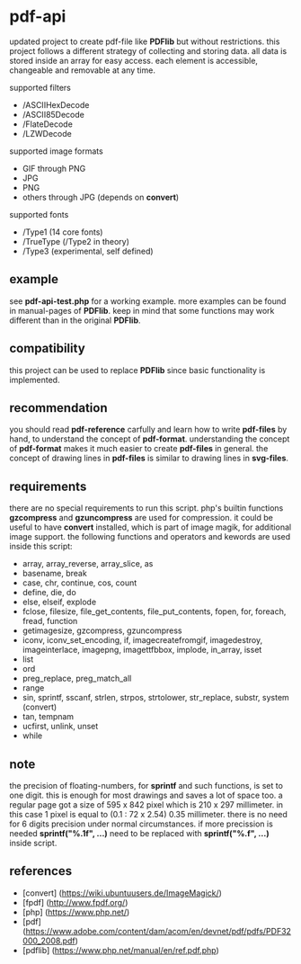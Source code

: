 # pdf-api

updated project to create pdf-file like **PDFlib** but without restrictions.
this project follows a different strategy of collecting and storing data.
all data is stored inside an array for easy access.
each element is accessible, changeable and removable at any time.

supported filters
* /ASCIIHexDecode
* /ASCII85Decode
* /FlateDecode
* /LZWDecode

supported image formats
* GIF through PNG
* JPG
* PNG
* others through JPG (depends on **convert**)

supported fonts
* /Type1 (14 core fonts)
* /TrueType (/Type2 in theory)
* /Type3 (experimental, self defined)

## example ##

see **pdf-api-test.php** for a working example.
more examples can be found in manual-pages of **PDFlib**.
keep in mind that some functions may work different than in the original **PDFlib**.

## compatibility ##

this project can be used to replace **PDFlib** since basic functionality is implemented.

## recommendation ##

you should read **pdf-reference** carfully and learn how to write **pdf-files** by hand, to understand the concept of **pdf-format**.
understanding the concept of **pdf-format** makes it much easier to create **pdf-files** in general.
the concept of drawing lines in **pdf-files** is similar to drawing lines in **svg-files**.

## requirements ##

there are no special requirements to run this script.
php's builtin functions **gzcompress** and **gzuncompress** are used for compression.
it could be useful to have **convert** installed, which is part of image magik, for additional image support.
the following functions and operators and kewords are used inside this script:

* array, array_reverse, array_slice, as
* basename, break
* case, chr, continue, cos, count
* define, die, do
* else, elseif, explode
* fclose, filesize, file_get_contents, file_put_contents, fopen, for, foreach, fread, function
* getimagesize, gzcompress, gzuncompress
* iconv, iconv_set_encoding, if, imagecreatefromgif, imagedestroy, imageinterlace, imagepng, imagettfbbox, implode, in_array, isset
* list
* ord
* preg_replace, preg_match_all
* range
* sin, sprintf, sscanf, strlen, strpos, strtolower, str_replace, substr, system (convert)
* tan, tempnam
* ucfirst, unlink, unset
* while

## note ##

the precision of floating-numbers, for **sprintf** and such functions, is set to one digit.
this is enough for most drawings and saves a lot of space too.
a regular page got a size of 595 x 842 pixel which is 210 x 297 millimeter.
in this case 1 pixel is equal to (0.1 : 72 x 2.54) 0.35 millimeter.
there is no need for 6 digits precision under normal circumstances.
if more precission is needed **sprintf("%.1f", ...)** need to be replaced with **sprintf("%.f", ...)** inside script.

## references ##

* [convert] (https://wiki.ubuntuusers.de/ImageMagick/)
* [fpdf] (http://www.fpdf.org/)
* [php] (https://www.php.net/)
* [pdf] (https://www.adobe.com/content/dam/acom/en/devnet/pdf/pdfs/PDF32000_2008.pdf)
* [pdflib] (https://www.php.net/manual/en/ref.pdf.php)

